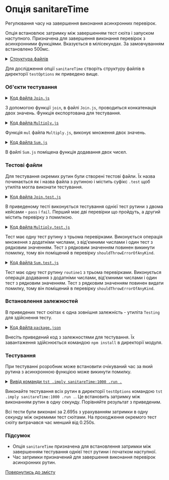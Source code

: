 # Опція sanitareTime

Регулювання часу на завершення виконання асинхронних перевірок.

Опція встановлює затримку між завершенням тест сюіта і запуском наступного. Призначена для завершення виконання перевірок з асинхронними функціями. Вказується в мілісекундах. За замовчуванням встановлено 500мс.

<details>
  <summary><u>Структура файлів</u></summary>

```
sanitareTime
     ├── Join.js
     ├── Join.test.js
     ├── Multiply.js
     ├── Multiply.test.js
     ├── Sum.js
     ├── Sum.test.js
     └── package.json
```

</details>

Для дослідження опції `sanitareTime` створіть структуру файлів в директорії `testOptions` як приведено вище.

### Об'єкти тестування

<details>
    <summary><u>Код файла <code>Join.js</code></u></summary>

```js
module.exports.join = function( a, b )
{
  return String( a ) + String( b );
};
```

</details>

З допомогою функції `join`, в файлі `Join.js`, проводиться конкатенація двох значень. Функція експортована для тестування.

<details>
    <summary><u>Код файла <code>Multiply.js</code></u></summary>

```js
module.exports.multiply = function( a, b )
{
  return Number( a ) * Number( b );
};
```

</details>

Функція `mul` файла `Multiply.js`, виконує множення двох значень.

<details>
    <summary><u>Код файла <code>Sum.js</code></u></summary>

```js
module.exports.sum = function( a, b )
{
  return Number( a ) + Number( b );
};
```

</details>

В файлі `Sum.js` поміщена функція додавання двох чисел.

### Тестові файли

Для тестування окремих рутин були створені тестові файли. Їх назва починається як і назва файла з рутиною і містить суфікс `.test` щоб утиліта могла виконати тестування.

<details>
    <summary><u>Код файла <code>Join.test.js</code></u></summary>

```js
let _ = require( 'wTesting' );
let Join = require( './Join.js' );

//

function routine1( test )
{
  test.case = 'pass';
  test.identical( Join.join( 'Hello ', 'world!' ), 'Hello world!' );
  test.identical( Join.join( 1, 2 ), '12' );

  test.case = 'fail';
  test.identical( Join.join( 1, 3 ), 13 );
}

//

let Self =
{
  name : 'Join',
  tests :
  {
    routine1,
  }
}

//

Self = wTestSuite( Self );
if( typeof module !== 'undefined' && !module.parent )
wTester.test( Self.name );
```

</details>

В приведеному тесті виконується тестування однієї тест рутини з двома кейсами - `pass` i `fail`. Перший має дві перевірки що пройдуть, а другий містить перевірку з помилкою.

<details>
    <summary><u>Код файла <code>Multiply.test.js</code></u></summary>

```js
let _ = require( 'wTesting' );
let Mul = require( './Multiply.js' );

//

function routine1( test )
{
  test.equivalent( Mul.mul( 1, 2 ), 2 );
  test.equivalent( Mul.mul( 1, -2 ), -2 );
  test.shouldThrowErrorOfAnyKind( () => Mul.mul( a, 1 ) );
}

//

let Self =
{
  name : 'Multiply',
  tests :
  {
    routine1,
  }
}

//

Self = wTestSuite( Self );
if( typeof module !== 'undefined' && !module.parent )
wTester.test( Self.name );
```

</details>

Тест має одну тест рутину з трьома перевірками. Виконується операція множення з додатніми числами, з від'ємними числами і один тест з рядковим значенням. Тест з рядковим значенням повинен викинути помилку, тому він поміщений в перевірку `shouldThrowErrorOfAnyKind`.

<details>
    <summary><u>Код файла <code>Sum.test.js</code></u></summary>

```js
let _ = require( 'wTesting' );
let Sum = require( './Sum.js' );

//

function routine1( test )
{
  test.equivalent( Sum.sum( 1, 1 ), 2 );
  test.equivalent( Sum.sum( 2, -1 ), 1 );
  test.shouldThrowErrorOfAnyKind( () => Sum.sum( a, 1 ) );
}

//

let Self =
{
  name : 'Sum',
  tests :
  {
    routine1,
  }
}

//

Self = wTestSuite( Self );
if( typeof module !== 'undefined' && !module.parent )
wTester.test( Self.name );
```

</details>

Тест має одну тест рутину `routine1` з трьома перевірками. Виконується операція додавання з додатніми числами, від'ємними числами і один тест з рядковим значенням. Тест з рядковим значенням повинен видати помилку, тому він поміщений в перевірку `shouldThrowErrorOfAnyKind`.

### Встановлення залежностей

В приведених тест сюітах є одна зовнішня залежність - утиліта `Testing` для здійснення тесту.

<details>
    <summary><u>Код файла <code>package.json</code></u></summary>

```json
{
  "dependencies": {
    "wTesting": ""
  }
}
```

</details>

Внесіть приведений код з залежностями для тестування. Їх завантаження здійснюється командою `npm install` в директорії модуля.

### Тестування

При тестуванні розробник може встановити очікуваний час за який рутина з асинхронною функцією може викинути помилку.

<details>
  <summary><u>Вивід команди <code>tst .imply sanitareTime:1000 .run .</code></u></summary>

```
$ tst .imply sanitareTime:1000 .run .
Running test suite ( Join ) ..
    at  /path_to_module/testCreation/Join.test.js:40

      Test check ( Join / routine1 / fail # 3 ) ... failed
      Failed test routine ( Join / routine1 ) in 0.088s

    Passed test checks 2 / 3
    Passed test cases 1 / 2
    Passed test routines 0 / 1
    Test suite ( Join ) ... in 0.170s ... failed

    Running test suite ( Multiply ) ..
    at  /path_to_module/testCreation/Multiply.test.js:27

      Passed test routine ( Multiply / routine1 ) in 0.059s

    Passed test checks 3 / 3
    Passed test cases 0 / 0
    Passed test routines 1 / 1
    Test suite ( Multiply ) ... in 1.116s ... ok

    Running test suite ( Sum ) ..
    at  /path_to_module/testCreation/Sum.test.js:27

      Passed test routine ( Sum / routine1 ) in 0.060s

    Passed test checks 3 / 3
    Passed test cases 0 / 0
    Passed test routines 1 / 1
    Test suite ( Sum ) ... in 0.120s ... ok



  Testing ... in 2.695s ... failed
```

</details>

Виконайте тестування всіх рутин в директорії `testOptions` командою `tst .imply sanitareTime:1000 .run .`. Це встановить затримку між виконанням рутин в одну секунду. Порівняйте результат з приведеним.

Всі тести були виконані за 2.695s з урахуванням затримки в одну секунду між окремими тест сюітами. На проходження окремого тест сюіту витрачався час менший від 0.250s.

### Підсумок

- Опція `sanitareTime` призначена для встановлення затримки між завершенням тестування однієї тест рутини і початком наступної.
- Час затримки призначений для завершення виконання перевірок асинхронних рутин.

[Повернутись до змісту](../README.md#tutorials)
